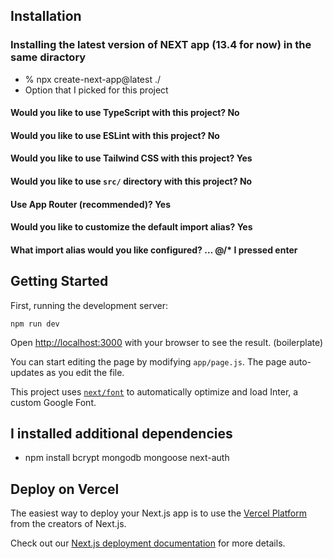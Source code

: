 ## Installation 
### Installing the latest version of NEXT app (13.4 for now) in the same diractory
- % npx create-next-app@latest ./
- Option that I picked for this project

#### Would you like to use TypeScript with this project?  No 
#### Would you like to use ESLint with this project?  No
#### Would you like to use Tailwind CSS with this project? Yes
#### Would you like to use `src/` directory with this project? No 
#### Use App Router (recommended)?  Yes
#### Would you like to customize the default import alias? Yes
#### What import alias would you like configured? … @/*   I pressed enter

## Getting Started

First, running the development server:

```
npm run dev
```

Open [http://localhost:3000](http://localhost:3000) with your browser to see the result. (boilerplate)

You can start editing the page by modifying `app/page.js`. The page auto-updates as you edit the file.

This project uses [`next/font`](https://nextjs.org/docs/basic-features/font-optimization) to automatically optimize and load Inter, a custom Google Font.

## I installed additional dependencies 

- npm install bcrypt mongodb mongoose next-auth







## Deploy on Vercel

The easiest way to deploy your Next.js app is to use the [Vercel Platform](https://vercel.com/new?utm_medium=default-template&filter=next.js&utm_source=create-next-app&utm_campaign=create-next-app-readme) from the creators of Next.js.

Check out our [Next.js deployment documentation](https://nextjs.org/docs/deployment) for more details.


